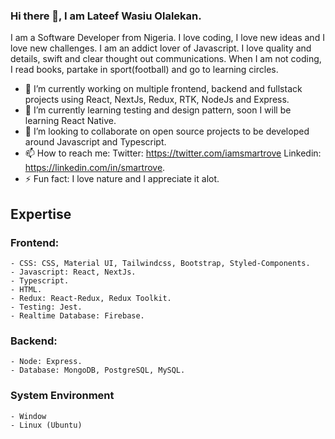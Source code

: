 ### Hi there 👋, I am Lateef Wasiu Olalekan.

I am a Software Developer from Nigeria. I love coding, I love new ideas and I love new challenges. I am an addict lover of Javascript. I love quality and details, swift and clear thought out communications. When I am not coding, I read books, partake in sport(football) and go to learning circles.


- 🔭 I’m currently working on multiple frontend, backend and fullstack projects using React, NextJs, Redux, RTK, NodeJs and Express.
- 🌱 I’m currently learning testing and design pattern, soon I will be learning React Native.
- 👯 I’m looking to collaborate on open source projects to be developed around Javascript and Typescript.
- 📫 How to reach me: Twitter: https://twitter.com/iamsmartrove    Linkedin: https://linkedin.com/in/smartrove.
- ⚡ Fun fact: I love nature and I appreciate it alot.

## Expertise
### Frontend: 
    - CSS: CSS, Material UI, Tailwindcss, Bootstrap, Styled-Components.
    - Javascript: React, NextJs.
    - Typescript.
    - HTML.
    - Redux: React-Redux, Redux Toolkit.
    - Testing: Jest.
    - Realtime Database: Firebase.
    
### Backend:
    - Node: Express.
    - Database: MongoDB, PostgreSQL, MySQL.

### System Environment
    - Window
    - Linux (Ubuntu)
<!--
**Smartrove/Smartrove** is a ✨ _special_ ✨ repository because its `README.md` (this file) appears on your GitHub profile.

Here are some ideas to get you started:

- 🔭 I’m currently working on ...
- 🌱 I’m currently learning ...
- 👯 I’m looking to collaborate on ...
- 🤔 I’m looking for help with ...
- 💬 Ask me about ...
- 📫 How to reach me: ...
- 😄 Pronouns: ...
- ⚡ Fun fact: ...
-->
